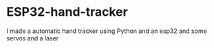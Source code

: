 # ESP32-hand-tracker
I made a automatic hand tracker using Python and an esp32 and some servos and a laser
